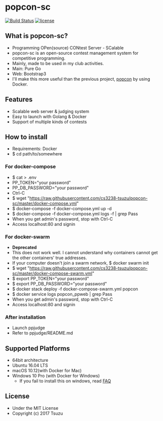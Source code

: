 # popcon-sc
[![Build Status](http://img.shields.io/travis/cs3238-tsuzu/popcon-sc/master.svg?style=flat-square)](https://travis-ci.org/cs3238-tsuzu/popcon-sc)
[![license](https://img.shields.io/github/license/mashape/apistatus.svg?style=flat-square)](./LICENSE)

## What is popcon-sc?
- Programming OPen(source) CONtest Server - SCalable
- popcon-sc is an open-source contest management system for competitive programming.
- Mainly, made to be used in my club activities.
- Main: Pure Go
- Web: Bootstrap3
- I'll make this more useful than the previous project, [popcon](https://github.com/cs3238-tsuzu/popcon) by using Docker.

## Features
- Scalable web server & judging system
- Easy to launch with Golang & Docker
- Support of multiple kinds of contests

## How to install
- Requirements: Docker
- $ cd path/to/somewhere


### For docker-compose
- $ cat > .env
- PP_TOKEN="your password"
- PP_DB_PASSWORD="your password"
- Ctrl-C
- $ wget "https://raw.githubusercontent.com/cs3238-tsuzu/popcon-sc/master/docker-compose.yml"
- $ docker-compose -f docker-compose.yml up -d
- $ docker-compose -f docker-compose.yml logs -f | grep Pass
- When you get admin's password, stop with Ctrl-C
- Access localhost:80 and signin

### For docker-swarm
- **Deprecated**
- This does not work well. I cannot understand why containers cannot get the other containers' true addresses.
- If your computer doesn't join a swarm network, $ docker swarm init
- $ wget "https://raw.githubusercontent.com/cs3238-tsuzu/popcon-sc/master/docker-compose-swarm.yml"
- $ export PP_TOKEN="your password"
- $ export PP_DB_PASSWORD="your password"
- $ docker stack deploy -f docker-compose-swarm.yml popcon
- $ docker service logs popcon_ppweb | grep Pass
- When you get admin's password, stop with Ctrl-C
- Access localhost:80 and signin

### After installation
- Launch ppjudge
- Refer to ppjudge/README.md

## Supported Platforms
- 64bit architecture
- Ubuntu 16.04 LTS
- macOS 10.12(with Docker for Mac)
- Windows 10 Pro (with Docker for Windows)
	- If you fail to install this on windows, read [FAQ](./doc/faq.md)

## License
- Under the MIT License
- Copyright (c) 2017 Tsuzu
